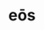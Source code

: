 ---
title: eōs
meaning: them (accusative)
ch: 7
pos: pronoun
abbgender: m.
abbgender2: masc.
gender: masculine
---